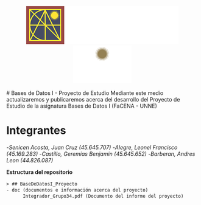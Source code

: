 <p align="center">
  <img src="doc/logo_pagina_ok.png" alt="Logo 1" height="100">
  <img src="doc/Logo-UNNE.png" alt="Logo 2" height="100">
</p>
# Bases de Datos I - Proyecto de Estudio
Mediante este medio actualizaremos y publicaremos acerca del desarrollo del Proyecto de Estudio de la asignatura Bases de Datos I (FaCENA - UNNE)


# Integrantes
 -*Senicen Acosta, Juan Cruz (45.645.707)*
 -*Alegre, Leonel Francisco (45.169.283)*
 -*Castillo, Geremias Benjamin (45.645.652)*
 -*Barberan, Andres Leon (44.826.087)*

**Estructura del repositorio**

    > ## BaseDeDatosI_Proyecto
    - doc (documentos e información acerca del proyecto)
		  Integrador_Grupo34.pdf (Documento del informe del proyecto)
		 
